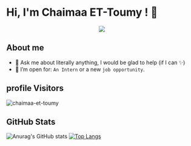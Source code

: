 # Hi, I'm Chaimaa ET-Toumy ! 👋
<p align="center">
  <a href="https://github.com/DenverCoder1/readme-typing-svg"><img src="https://readme-typing-svg.herokuapp.com?color=%2336BCF7&size=24&width=600&center=true&lines=full+stack+web+and+mobile+web+developer"></a>
</p>

## About me
- 💬 Ask me about literally anything, I would be glad to help (if I can ✨)
-  :thinking: I’m open for: `An Intern` or a new `job opportunity`.



## profile Visitors
<p align="left"> <img src="https://komarev.com/ghpvc/?username=chaimaa-et-toumy&label=Profile%20views&color=0e75b6&style=flat" alt="chaimaa-et-toumy" /> </p>

## GitHub Stats

![Anurag's GitHub stats](https://github-readme-stats.vercel.app/api?username=chaimaa-et-toumy&show_icons=true) [![Top Langs](https://github-readme-stats.vercel.app/api/top-langs/?username=chaimaa-et-toumy&layout=compact)](https://github.com/anuraghazra/github-readme-stats)

